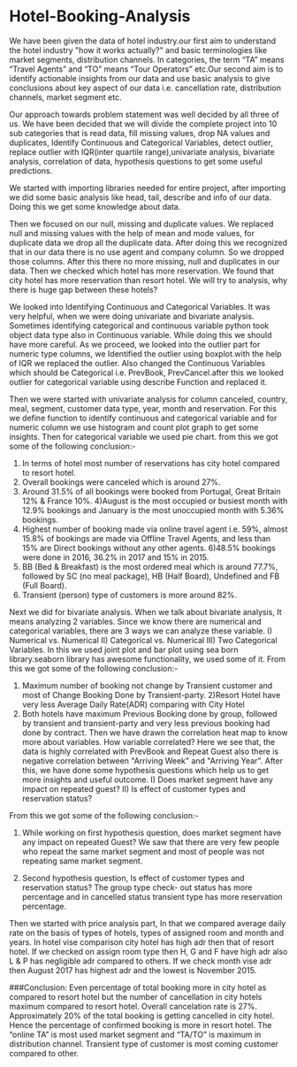 # Hotel-Booking-Analysis

We have been given the data of hotel industry.our first aim to understand the hotel industry "how it
works actually?" and basic terminologies like market segments, distribution channels. In categories, the
term “TA” means “Travel Agents” and “TO” means “Tour Operators” etc.Our second aim is to identify
actionable insights from our data and use basic analysis to give conclusions about key aspect of our data
i.e. cancellation rate, distribution channels, market segment etc.

Our approach towards problem statement was well decided by all three of us. We have been decided
that we will divide the complete project into 10 sub categories that is read data, fill missing values, drop
NA values and duplicates, Identify Continuous and Categorical Variables, detect outlier, replace outlier
with IQR(inter quartile range),univariate analysis, bivariate analysis, correlation of data, hypothesis
questions to get some useful predictions.

We started with importing libraries needed for entire project, after importing we did some basic
analysis like head, tail, describe and info of our data. Doing this we get some knowledge about data. 

Then we focused on our null, missing and duplicate values. We replaced null and missing values with the help of
mean and mode values, for duplicate data we drop all the duplicate data. After doing this we recognized
that in our data there is no use agent and company column. So we dropped those columns. After this there
no more missing, null and duplicates in our data. Then we checked which hotel has more reservation. We
found that city hotel has more reservation than resort hotel. We will try to analysis, why there is huge gap
between these hotels?

We looked into Identifying Continuous and Categorical Variables. It was very helpful, when we
were doing univariate and bivariate analysis. Sometimes identifying categorical and continuous variable
python took object data type also in Continuous variable. While doing this we should have more careful.
As we proceed, we looked into the outlier part for numeric type columns, we Identified the outlier
using boxplot.with the help of IQR we replaced the outlier. Also changed the Continuous Variables which
should be Categorical i.e. PrevBook, PrevCancel.after this we looked outlier for categorical variable using
describe Function and replaced it.

Then we were started with univariate analysis for column canceled, country, meal, segment,
customer data type, year, month and reservation. For this we define function to identify continuous and
categorical variable and for numeric column we use histogram and count plot graph to get some insights.
Then for categorical variable we used pie chart. from this we got some of the following conclusion:-
1) In terms of hotel most number of reservations has city hotel compared to resort hotel.
2) Overall bookings were canceled which is around 27%.
3) Around 31.5% of all bookings were booked from Portugal, Great Britain 12% & France 10%.
4)August is the most occupied or busiest month with 12.9% bookings and January is the most unoccupied
month with 5.36% bookings.
5) Highest number of booking made via online travel agent i.e. 59%, almost 15.8% of bookings are made
via Offline Travel Agents, and less than 15% are Direct bookings without any other agents.
6)48.5% bookings were done in 2016, 36.2% in 2017 and 15% in 2015.
7) BB (Bed & Breakfast) is the most ordered meal which is around 77.7%, followed by SC (no meal
package), HB (Half Board), Undefined and FB (Full Board).
8) Transient (person) type of customers is more around 82%.

Next we did for bivariate analysis. When we talk about bivariate analysis, It means analyzing 2
variables. Since we know there are numerical and categorical variables, there are 3 ways we can analyze
these variable. I) Numerical vs. Numerical II) Categorical vs. Numerical III) Two Categorical Variables. 
In this we used joint plot and bar plot using sea born library.seaborn library has awesome functionality, we
used some of it. From this we got some of the following conclusion:-
1) Maximum number of booking not change by Transient customer and most of Change Booking Done by
Transient-party.
2)Resort Hotel have very less Average Daily Rate(ADR) comparing with City Hotel
3) Both hotels have maximum Previous Booking done by group, followed by transient and transient-party
and very less previous booking had done by contract.
Then we have drawn the correlation heat map to know more about variables. How variable
correlated? Here we see that, the data is highly correlated with PrevBook and Repeat Guest also there is
negative correlation between "Arriving Week" and "Arriving Year".
After this, we have done some hypothesis questions which help us to get more insights and useful
outcome. 
I) Does market segment have any impact on repeated guest?
II) Is effect of customer types and reservation status?

From this we got some of the following conclusion:-
1) While working on first hypothesis question, does market segment have any impact on repeated Guest?
We saw that there are very few people who repeat the same market segment and most of people was not
repeating same market segment.

2) Second hypothesis question, Is effect of customer types and reservation status? The group type check-
out status has more percentage and in cancelled status transient type has more reservation percentage.

Then we started with price analysis part, In that we compared average daily rate on the basis of types
of hotels, types of assigned room and month and years. In hotel vise comparison city hotel has high adr
then that of resort hotel. If we checked on assign room type then H, G and F have high adr also L & P has
negligible adr compared to others. If we check month vise adr then August 2017 has highest adr and the
lowest is November 2015.

###Conclusion: 
Even percentage of total booking more in city hotel as compared to resort hotel but the
number of cancellation in city hotels maximum compared to resort hotel. Overall cancelation rate is 27%.
Approximately 20% of the total booking is getting cancelled in city hotel. Hence the percentage of
confirmed booking is more in resort hotel. The “online TA” is most used market segment and “TA/TO” is
maximum in distribution channel. Transient type of customer is most coming customer compared to other.
